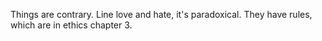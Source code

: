 Things are contrary.
Line love and hate, it's paradoxical.
They have rules, which are in ethics chapter 3.
